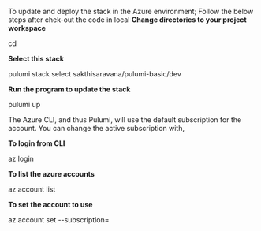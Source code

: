 To update and deploy the stack in the Azure environment; Follow the below steps after chek-out the code in local
**Change directories to your project workspace**

cd <path-to-project>

**Select this stack**

pulumi stack select sakthisaravana/pulumi-basic/dev

**Run the program to update the stack**

pulumi up

The Azure CLI, and thus Pulumi, will use the default subscription for the account. You can change the active subscription with,

**To login from CLI**

az login

**To list the azure accounts**

az account list

**To set the account to use**

az account set --subscription=<id>
